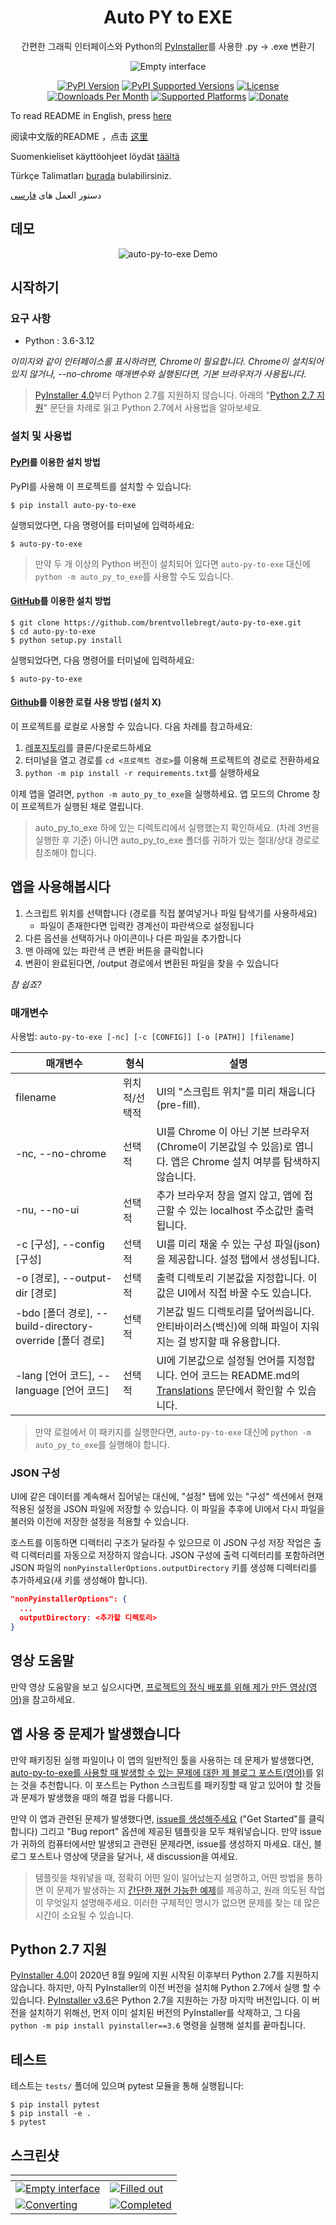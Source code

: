 <h1 align="center">Auto PY to EXE</h1>
<p align="center">간편한 그래픽 인터페이스와 Python의 <a href="https://pyinstaller.readthedocs.io/en/stable/index.html">PyInstaller</a>를 사용한 .py → .exe 변환기</p>

<p align="center">
    <img src="https://nitratine.net/posts/auto-py-to-exe/feature.png" alt="Empty interface">
</p>

<p align="center">
    <a href="https://pypi.org/project/auto-py-to-exe/"><img src="https://img.shields.io/pypi/v/auto-py-to-exe.svg" alt="PyPI Version"></a>
    <a href="https://pypi.org/project/auto-py-to-exe/"><img src="https://img.shields.io/pypi/pyversions/auto-py-to-exe.svg" alt="PyPI Supported Versions"></a>
    <a href="https://pypi.org/project/auto-py-to-exe/"><img src="https://img.shields.io/pypi/l/auto-py-to-exe.svg" alt="License"></a>
    <a href="https://pepy.tech/project/auto-py-to-exe"><img src="https://static.pepy.tech/badge/auto-py-to-exe/month" alt="Downloads Per Month"></a>
    <a href="https://pyinstaller.readthedocs.io/en/stable/requirements.html"><img src="https://img.shields.io/badge/platform-windows%20%7C%20linux%20%7C%20macos-lightgrey" alt="Supported Platforms"></a>
    <a href="https://www.buymeacoffee.com/brentvollebregt"><img src="https://img.shields.io/badge/-buy_me_a%C2%A0beer-gray?logo=buy-me-a-coffee" alt="Donate"></a>
</p>

To read README in English, press [here](./README.md)

阅读中文版的README ，点击 [这里](./README-Chinese.md)

Suomenkieliset käyttöohjeet löydät [täältä](./README-Finnish.md)

Türkçe Talimatları [burada](./README-Turkish.md) bulabilirsiniz.

دستور العمل های [فارسی](./README-Persian.md)

## 데모

<p align="center">
    <img src="https://nitratine.net/posts/auto-py-to-exe/auto-py-to-exe-demo.gif" alt="auto-py-to-exe Demo">
</p>

## 시작하기

### 요구 사항
 - Python : 3.6-3.12

*이미지와 같이 인터페이스를 표시하려면, Chrome이 필요합니다. Chrome이 설치되어 있지 않거나, --no-chrome 매개변수와 실행된다면, 기본 브라우저가 사용됩니다.*

> [PyInstaller 4.0](https://github.com/pyinstaller/pyinstaller/releases/tag/v4.0)부터 Python 2.7를 지원하지 않습니다. 아래의 "[Python 2.7 지원](#python-27-지원)" 문단을 차례로 읽고 Python 2.7에서 사용법을 알아보세요.

### 설치 및 사용법
#### [PyPI](https://pypi.org/project/auto-py-to-exe/)를 이용한 설치 방법

PyPI를 사용해 이 프로젝트를 설치할 수 있습니다:
```
$ pip install auto-py-to-exe
```
실행되었다면, 다음 명령어를 터미널에 입력하세요:
```
$ auto-py-to-exe
```

> 만약 두 개 이상의 Python 버전이 설치되어 있다면 `auto-py-to-exe` 대신에 `python -m auto_py_to_exe`를 사용할 수도 있습니다.

#### [GitHub](https://github.com/brentvollebregt/auto-py-to-exe)를 이용한 설치 방법
```
$ git clone https://github.com/brentvollebregt/auto-py-to-exe.git
$ cd auto-py-to-exe
$ python setup.py install
```
실행되었다면, 다음 명령어를 터미널에 입력하세요:
```
$ auto-py-to-exe
```

#### [Github](https://github.com/brentvollebregt/auto-py-to-exe)를 이용한 로컬 사용 방법 (설치 X)

이 프로젝트를 로컬로 사용할 수 있습니다. 다음 차례를 참고하세요:
1. [레포지토리](https://github.com/brentvollebregt/auto-py-to-exe)를 클론/다운로드하세요
2. 터미널을 열고 경로를 ```cd <프로젝트 경로>```를 이용해 프로젝트의 경로로 전환하세요
3. ```python -m pip install -r requirements.txt```를 실행하세요

이제 앱을 열려면, ```python -m auto_py_to_exe```을 실행하세요. 앱 모드의 Chrome 창이 프로젝트가 실행된 채로 열립니다.

> auto_py_to_exe 하에 있는 디렉토리에서 실행했는지 확인하세요. (차례 3번을 실행한 후 기준) 아니면 auto_py_to_exe 폴더를 귀하가 있는 절대/상대 경로로 참조해야 합니다.

## 앱을 사용해봅시다
1. 스크립트 위치를 선택합니다 (경로를 직접 붙여넣거나 파일 탐색기를 사용하세요)
    - 파일이 존재한다면 입력칸 경계선이 파란색으로 설정됩니다
2. 다른 옵션을 선택하거나 아이콘이나 다른 파일을 추가합니다
3. 맨 아래에 있는 파란색 큰 변환 버튼을 클릭합니다
4. 변환이 완료된다면, /output 경로에서 변환된 파일을 찾을 수 있습니다

*참 쉽죠?*

### 매개변수
사용법: `auto-py-to-exe [-nc] [-c [CONFIG]] [-o [PATH]] [filename]`

| 매개변수                                                     | 형식                | 설명                                                                                                                       |
| ------------------------------------------------------------ | ------------------- | --------------------------------------------------------------------------------------------------------------------------------- |
| filename                                                     | 위치적/선택적 | UI의 "스크립트 위치"를 미리 채웁니다(pre-fill).                                                                                   |
| -nc, --no-chrome                                             | 선택적            | UI를 Chrome 이 아닌 기본 브라우저(Chrome이 기본값일 수 있음)로 엽니다. 앱은 Chrome 설치 여부를 탐색하지 않습니다.                                         |
| -nu, --no-ui                                                 | 선택적            | 추가 브라우저 창을 열지 않고, 앱에 접근할 수 있는 localhost 주소값만 출력됩니다.                   |
| -c [구성], --config [구성]                               | 선택적            | UI를 미리 채울 수 있는 구성 파일(json)을 제공합니다. 설정 탭에서 생성됩니다.                               |
| -o [경로], --output-dir [경로]                               | 선택적            | 출력 디렉토리 기본값을 지정합니다. 이 값은 UI에서 직접 바꿀 수도 있습니다.                                                            |
| -bdo [폴더 경로], --build-directory-override [폴더 경로] | 선택적            | 기본값 빌드 디렉토리를 덮어씌웁니다. 안티바이러스(백신)에 의해 파일이 지워지는 걸 방지할 때 유용합니다.        |
| -lang [언어 코드], --language [언어 코드]            | 선택적            | UI에 기본값으로 설정될 언어를 지정합니다. 언어 코드는 README.md의 [Translations](./README.md#translations) 문단에서 확인할 수 있습니다. |

> 만약 로컬에서 이 패키지를 실행한다면, ```auto-py-to-exe``` 대신에 ```python -m auto_py_to_exe```를 실행해야 합니다.

### JSON 구성
UI에 같은 데이터를 계속해서 집어넣는 대신에, "설정" 탭에 있는 "구성" 섹션에서 현재 적용된 설정을 JSON 파일에 저장할 수 있습니다. 이 파일을 추후에 UI에서 다시 파일을 불러와 이전에 저장한 설정을 적용할 수 있습니다.

호스트를 이동하면 디렉터리 구조가 달라질 수 있으므로 이 JSON 구성 저장 작업은 출력 디렉터리를 자동으로 저장하지 않습니다. JSON 구성에 출력 디렉터리를 포함하려면 JSON 파일의 `nonPyinstallerOptions.outputDirectory` 키를 생성해 디렉터리를 추가하세요(새 키를 생성해야 합니다).

```json
"nonPyinstallerOptions": {
  ...
  outputDirectory: <추가할 디렉토리>
}
```

## 영상 도움말
만약 영상 도움말을 보고 싶으시다면, [프로젝트의 정식 배포를 위해 제가 만든 영상(영어)](https://youtu.be/OZSZHmWSOeM)을 참고하세요.

## 앱 사용 중 문제가 발생했습니다
만약 패키징된 실행 파일이나 이 앱의 일반적인 툴을 사용하는 데 문제가 발생했다면, [auto-py-to-exe를 사용할 때 발생할 수 있는 문제에 대한 제 블로그 포스트(영어)](https://nitratine.net/blog/post/issues-when-using-auto-py-to-exe/?utm_source=auto_py_to_exe&utm_medium=readme_link&utm_campaign=auto_py_to_exe_help)를 읽는 것을 추천합니다. 이 포스트는 Python 스크립트를 패키징할 때 알고 있어야 할 것들과 문제가 발생했을 때의 해결 법을 다룹니다.

만약 이 앱과 관련된 문제가 발생했다면, [issue를 생성해주세요](https://github.com/brentvollebregt/auto-py-to-exe/issues/new/choose) ("Get Started"를 클릭합니다) 그리고 "Bug report" 옵션에 제공된 템플릿을 모두 채워넣습니다. 만약 issue가 귀하의 컴퓨터에서만 발생되고 관련된 문제라면, issue를 생성하지 마세요. 대신, 블로그 포스트나 영상에 댓글을 달거나, 새 discussion을 여세요.

> 템플릿을 채워넣을 때, 정확히 어떤 일이 일어났는지 설명하고, 어떤 방법을 통하면 이 문제가 발생하는 지 [간단한 재현 가능한 예제](https://stackoverflow.com/help/minimal-reproducible-example)를 제공하고, 원래 의도된 작업이 무엇일지 설명해주세요. 이러한 구체적인 명시가 없으면 문제를 찾는 데 많은 시간이 소요될 수 있습니다.

## Python 2.7 지원
[PyInstaller 4.0](https://github.com/pyinstaller/pyinstaller/releases/tag/v4.0)이 2020년 8월 9일에 지원 시작된 이후부터 Python 2.7를 지원하지 않습니다. 하지만, 아직 PyInstaller의 이전 버전을 설치해 Python 2.7에서 실행 할 수 있습니다. [PyInstaller v3.6](https://github.com/pyinstaller/pyinstaller/releases/tag/v3.6)은 Python 2.7을 지원하는 가장 마지막 버전입니다. 이 버전을 설치하기 위해선, 먼저 이미 설치된 버전의 PyInstaller를 삭제하고, 그 다음 `python -m pip install pyinstaller==3.6` 명령을 실행해 설치를 끝마칩니다.

## 테스트
테스트는 `tests/` 폴더에 있으며 pytest 모듈을 통해 실행됩니다:

```
$ pip install pytest
$ pip install -e .
$ pytest
```

## 스크린샷

| <!-- -->    | <!-- -->    |
|-------------|-------------|
| [![Empty interface](https://nitratine.net/posts/auto-py-to-exe/empty-interface.png)](https://nitratine.net/posts/auto-py-to-exe/empty-interface.png) | [![Filled out](https://nitratine.net/posts/auto-py-to-exe/filled-out.png)](https://nitratine.net/posts/auto-py-to-exe/filled-out.png) |
| [![Converting](https://nitratine.net/posts/auto-py-to-exe/converting.png)](https://nitratine.net/posts/auto-py-to-exe/converting.png) | [![Completed](https://nitratine.net/posts/auto-py-to-exe/completed.png)](https://nitratine.net/posts/auto-py-to-exe/completed.png) |
